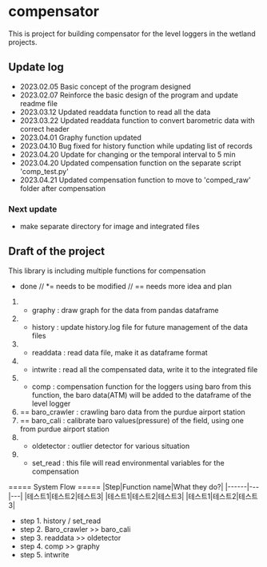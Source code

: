 # compensator
This is project for building compensator for the level loggers in the wetland projects.


## Update log
- 2023.02.05 Basic concept of the program designed
- 2023.02.07 Reinforce the basic design of the program and update readme file
- 2023.03.12 Updated readdata function to read all the data
- 2023.03.22 Updated readdata function to convert barometric data with correct header
- 2023.04.01 Graphy function updated
- 2023.04.10 Bug fixed for history function while updating list of records
- 2023.04.20 Update for changing or the temporal interval to 5 min
- 2023.04.20 Updated compensation function on the separate script 'comp_test.py'
- 2023.04.21 Updated compensation function to move to 'comped_raw' folder after compensation


### Next update
- make separate directory for image and integrated files


## Draft of the project

This library is including multiple functions for compensation
* done // *= needs to be modified // == needs more idea and plan
1. * graphy : draw graph for the data from pandas dataframe
2. *  history : update history.log file for future management of the data files
3. * readdata : read data file, make it as dataframe format
4. * intwrite : read all the compensated data, write it to the integrated file
5. * comp : compensation function for the loggers using baro
             from this function, the baro data(ATM) will be added to the dataframe of the level logger
6. == baro_crawler : crawling baro data from the purdue airport station
7. == baro_cali : calibrate baro values(pressure) of the field, using one from purdue airport station
8. *  oldetector : outlier detector for various situation
9. *  set_read : this file will read environmental variables for the compensation

===== System Flow =====
|Step|Function name|What they do?|
|------|---|---|
|테스트1|테스트2|테스트3|
|테스트1|테스트2|테스트3|
|테스트1|테스트2|테스트3|

- step 1. history / set_read
- step 2. Baro_crawler >> baro_cali
- step 3. readdata >> oldetector
- step 4. comp >> graphy
- step 5. intwrite
